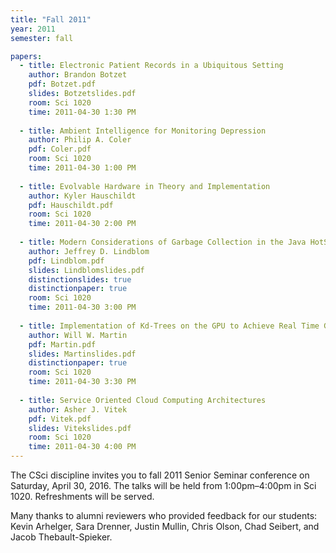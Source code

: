 ```yaml
---
title: "Fall 2011"
year: 2011
semester: fall

papers:
  - title: Electronic Patient Records in a Ubiquitous Setting
    author: Brandon Botzet
    pdf: Botzet.pdf
    slides: Botzetslides.pdf
    room: Sci 1020
    time: 2011-04-30 1:30 PM
 
  - title: Ambient Intelligence for Monitoring Depression
    author: Philip A. Coler
    pdf: Coler.pdf
    room: Sci 1020
    time: 2011-04-30 1:00 PM
  
  - title: Evolvable Hardware in Theory and Implementation
    author: Kyler Hauschildt
    pdf: Hauschildt.pdf
    room: Sci 1020
    time: 2011-04-30 2:00 PM
 
  - title: Modern Considerations of Garbage Collection in the Java HotSpot Virtual Machine
    author: Jeffrey D. Lindblom
    pdf: Lindblom.pdf
    slides: Lindblomslides.pdf
    distinctionslides: true 
    distinctionpaper: true
    room: Sci 1020
    time: 2011-04-30 3:00 PM
 
  - title: Implementation of Kd-Trees on the GPU to Achieve Real Time Graphics Processing
    author: Will W. Martin
    pdf: Martin.pdf
    slides: Martinslides.pdf
    distinctionpaper: true
    room: Sci 1020
    time: 2011-04-30 3:30 PM
 
  - title: Service Oriented Cloud Computing Architectures
    author: Asher J. Vitek
    pdf: Vitek.pdf
    slides: Vitekslides.pdf
    room: Sci 1020
    time: 2011-04-30 4:00 PM
---
```


The CSci discipline invites you to fall 2011  Senior Seminar conference on Saturday, April 30, 2016. The talks will be held from 1:00pm–4:00pm in Sci 1020. Refreshments will be served. 

Many thanks to alumni reviewers who provided feedback for our students: Kevin Arhelger, Sara Drenner, Justin Mullin, Chris Olson, Chad Seibert, and Jacob Thebault-Spieker.
